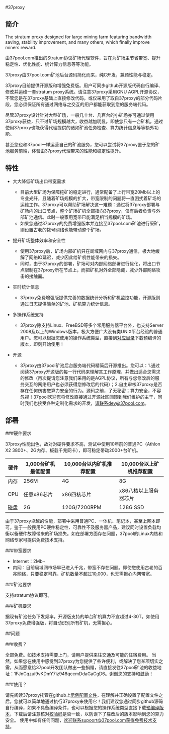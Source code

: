 #37proxy


## 简介

The stratum proxy designed for large mining farm featuring bandwidth saving, stability improvement, and many others, which finally improve miners reward.

由37pool.com推出的Stratum协议矿场代理软件，旨在为矿场主节省带宽、提升稳定性、优化性能、统计算力信息等等功能。

37proxy由37pool.com矿池后台源码简化而来，纯C开发，兼顾性能与稳定。

37proxy目前提供开源版和增强免费版。用户可同步github开源版代码自行编译、修改并运维一套stratum proxy系统。请注意37proxy采用GNU AGPL开源协议，不管您是在37proxy基础上直接修改代码，或仅采用了取自37proxy的部分代码片段，您必须保证所有通过网络与之交互的用户都能获取到您的服务端代码。

尽管37proxy设计针对大型矿场，一般几十台、几百台的小矿场亦可通过使用37proxy获益，只不过矿场规模越大，收益越加明显。即使您只有一台矿机，通过使用37proxy也能获得代理提供的诸如矿池任务检查、算力统计信息等等额外功能。

甚至您也和37pool一样运营自己的矿池服务，您可以尝试将37proxy置于您的矿池服务前端，体验由37proxy代理带来的性能和稳定性提升。


## 特性
* 大大降低矿场出口带宽需求
  * 目前大型矿场为保障挖矿的稳定进行，通常配备了上行带宽20Mb以上的专业光纤，且随着矿场规模的扩大，带宽限制的问题将一直困扰着矿场的运维工作。37proxy可以帮助矿场解决这一难题：通过将37proxy部署与矿场内的出口节点，整个矿场矿机全部指向37proxy，仅有后者负责与外部矿池通信。此时一般家用宽带已能满足相当规模的矿场。
  * 如果您通过37proxy的免费增强版本并连接至37pool.com矿池进行采矿，则设置古老的拨号网络也能带动整个矿场。

* 提升矿场整体效率和安全性
  * 使用37proxy后，矿场内部矿机只在局域网内与37proxy通信，极大地缓解了网络IO延迟，减少因此给矿机性能带来的损失。
  * 同时，由于37proxy的部署，矿场可对内部网络部署进行优化，将出口节点限制在37proxy所在节点上，而把矿机对外全部隐藏，减少外部网络攻击的接触面。

* 实时统计信息
  * 37proxy免费增强版提供完善的数据统计分析和矿机监控功能，开源版则通过日志提供简单的矿池、矿机算力统计信息。

* 多操作系统支持
  * 37proxy除支持Linux、FreeBSD等多个常用服务器平台外，也支持Server 2008及以上的Windows版本，极大方便广大没有类UNIX平台经验的普通用户。您可以根据您使用的操作系统类型，直接到[对应目录](https://github.com/4tar/37proxy/tree/master/bin)下载预编译的版本，即刻开始使用！

* 开源
  * 37proxy由37pool矿池后台服务端代码精简后开源推出。您可以：1.通过阅读37proxy开源版的每一行代码来理解其工作原理，并做出适合您需求的修改（再次提请您注意我们采用的是AGPL协议，所有与您修改后的服务交互的网络用户也必须获得您修改后的代码）；2.自主审核37proxy是否存在任何伤害您算力安全的行为。源码之前，了无秘密；算力安全，不容忽视！37pool欢迎您将修改直接通过开源社区回馈到我们维护的主干，同时我们也接受各种定制化需求的开发，请联系dev@37pool.com。
  


## 部署

###硬件要求

37proxy性能出色，故对对硬件要求不高，测试中使用10年前的普通PC（Athlon X2 3800+、2G内存、板载千兆网卡），即可稳定带动2000+台矿机。

 硬件 | 1,000台矿机最低配置 | 10,000台以内矿机推荐配置 | 10,000台以上矿机推荐配置
-----|---------|-----------------|-------------------
内存 | 256M | 4G | 8G
CPU | 任意x86芯片 | x86四核芯片 | x86八核以上服务器芯片
磁盘 | 2G | 120G/7200RPM | 128G SSD

由于37proxy卓越的性能，部署中采用普通PC、一体机、笔记本，甚至上网本即可。鉴于一般民用PC硬件稳定性、可靠性不及服务器产品，建议同时设置负载均衡以备硬件故障带来的矿场损失。如在部署方面存在问题，37pool的Linux内核和网络专家可提供免费技术支持。

###带宽要求

* Internet：2Mb+
* 内网：目前局域网市场早已进入千兆，带宽不存在问题。即使您使用古老的百兆网络，只要稳定可靠，矿机数量不超过10,000，也无需担心内网带宽。

###矿池要求

支持stratum协议即可。

###矿机要求

据现有矿池任务下发频率，开源版支持的单台矿机算力不宜超过4-30T。如使用37proxy免费增强版，将自动识别所有矿机，无需担心。


##问题

###收费？

全部免费。如技术支持需要上门，请用户提供来往交通及可能的住宿费用。
当然，如果您在使用中感觉到37proxy为您提供了些许便利，或解决了您某项切实之需，从而愿意给37pool开发团队做出一些捐赠，请直接发往37pool矿池的收益地址：1FJnCqzui9vKDmY7iz948qccmDdaGaCgD6。谢谢您的支持和鼓励！

###使用？

请先阅读37proxy托管在github上[示例配置文件](https://github.com/4tar/37proxy/blob/master/37proxy.conf)，在理解并正确设置了配置文件之后，您就可以简单地通过执行37proxy来使用它！我们建议您通过同步github源码自行编译，如果不具备编译条件，也可以根据您的操作系统类型直接下载[预编译版本](https://github.com/4tar/37proxy/tree/master/bin)，下载后请注意核对[校验码](https://github.com/4tar/37proxy/blob/master/bin/bin.sha256sum)是否一致，以防误下了篡改后的版本影响到您的算力安全。
使用中如有任何问题，欢迎联系supoort@37pool.com获得免费技术支持。
